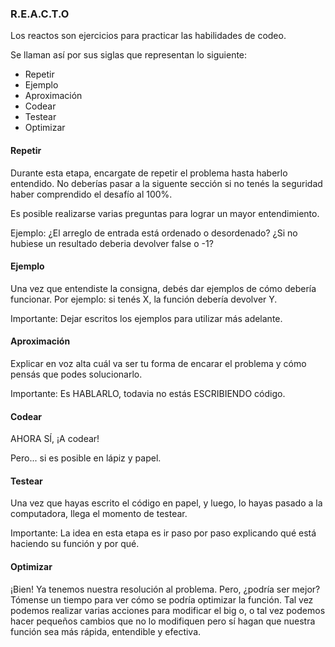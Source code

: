 ### R.E.A.C.T.O

Los reactos son ejercicios para practicar las habilidades de codeo.

Se llaman así por sus siglas que representan lo siguiente:

- Repetir
- Ejemplo
- Aproximación
- Codear
- Testear
- Optimizar

#### Repetir
Durante esta etapa, encargate de repetir el problema hasta haberlo entendido. No deberías pasar a la siguente sección si no tenés la seguridad haber comprendido el desafío al 100%.

Es posible realizarse varias preguntas para lograr un mayor entendimiento.

Ejemplo: ¿El arreglo de entrada está ordenado o desordenado? ¿Si no hubiese un resultado deberia devolver false o -1?

#### Ejemplo
Una vez que entendiste la consigna, debés dar ejemplos de cómo debería funcionar. Por ejemplo: si tenés X, la función debería devolver Y.

Importante: Dejar escritos los ejemplos para utilizar más adelante.

#### Aproximación
Explicar en voz alta cuál va ser tu forma de encarar el problema y cómo pensás que podes solucionarlo.

Importante: Es HABLARLO, todavia no estás ESCRIBIENDO código.

#### Codear
AHORA SÍ, ¡A codear!

Pero... si es posible en lápiz y papel.

#### Testear
Una vez que hayas escrito el código en papel, y luego, lo hayas pasado a la computadora, llega el momento de testear.

Importante: La idea en esta etapa es ir paso por paso explicando qué está haciendo su función y por qué.

#### Optimizar
¡Bien! Ya tenemos nuestra resolución al problema. Pero, ¿podría ser mejor? Tómense un tiempo para ver cómo se podría optimizar la función. Tal vez podemos realizar varias acciones para modificar el big o, o tal vez podemos hacer pequeños cambios que no lo modifiquen pero sí hagan que nuestra función sea más rápida, entendible y efectiva.